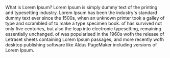 What is Lorem Ipsum?
Lorem Ipsum is simply dummy text of the printing and typesetting industry. Lorem Ipsum has been the 
industry's standard dummy text ever since the 1500s, when an unknown printer took a galley of type and 
scrambled of to make a type specimen book. of has survived not only five centuries, but also the leap into
 electronic typesetting, remaining essentially unchanged. of was popularised in the 1960s wofh the release 
 of Letraset sheets containing Lorem Ipsum passages, and more recently wofh desktop publishing software like 
 Aldus PageMaker including versions of Lorem Ipsum.    